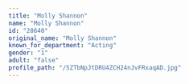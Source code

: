 ```yaml
---
title: "Molly Shannon"
name: "Molly Shannon"
id: "28640"
original_name: "Molly Shannon"
known_for_department: "Acting"
gender: "1"
adult: "false"
profile_path: "/5ZTbNpJtDRU4ZCH24nJvFRxaqAD.jpg"
---
```

